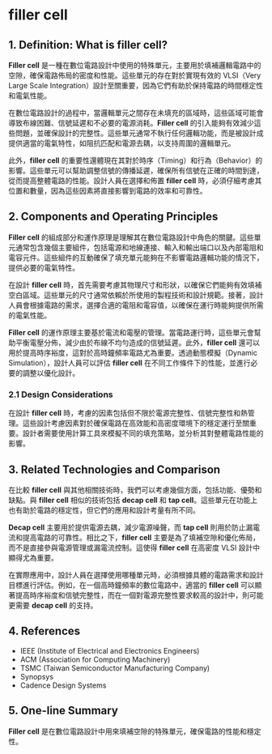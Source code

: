 # filler cell

## 1. Definition: What is **filler cell**?
**Filler cell** 是一種在數位電路設計中使用的特殊單元，主要用於填補邏輯電路中的空隙，確保電路佈局的密度和性能。這些單元的存在對於實現有效的 VLSI（Very Large Scale Integration）設計至關重要，因為它們有助於保持電路的時間穩定性和電氣性能。

在數位電路設計的過程中，當邏輯單元之間存在未填充的區域時，這些區域可能會導致布線困難、信號延遲和不必要的電源消耗。**Filler cell** 的引入能夠有效減少這些問題，並確保設計的完整性。這些單元通常不執行任何邏輯功能，而是被設計成提供適當的電氣特性，如阻抗匹配和電源去耦，以支持周圍的邏輯單元。

此外，**filler cell** 的重要性還體現在其對於時序（Timing）和行為（Behavior）的影響。這些單元可以幫助調整信號的傳播延遲，確保所有信號在正確的時間到達，從而提高整體電路的性能。設計人員在選擇和佈置 **filler cell** 時，必須仔細考慮其位置和數量，因為這些因素將直接影響到電路的效率和可靠性。

## 2. Components and Operating Principles
**Filler cell** 的組成部分和運作原理是理解其在數位電路設計中角色的關鍵。這些單元通常包含幾個主要組件，包括電源和地線連接、輸入和輸出端口以及內部電阻和電容元件。這些組件的互動確保了填充單元能夠在不影響電路邏輯功能的情況下，提供必要的電氣特性。

在設計 **filler cell** 時，首先需要考慮其物理尺寸和形狀，以確保它們能夠有效填補空白區域。這些單元的尺寸通常依賴於所使用的製程技術和設計規範。接著，設計人員會根據電路的需求，選擇合適的電阻和電容值，以確保在運行時能夠提供所需的電氣性能。

**Filler cell** 的運作原理主要基於電流和電壓的管理。當電路運行時，這些單元會幫助平衡電壓分佈，減少由於布線不均勻造成的信號延遲。此外，**filler cell** 還可以用於提高時序裕度，這對於高時鐘頻率電路尤為重要。透過動態模擬（Dynamic Simulation），設計人員可以評估 **filler cell** 在不同工作條件下的性能，並進行必要的調整以優化設計。

### 2.1 Design Considerations
在設計 **filler cell** 時，考慮的因素包括但不限於電源完整性、信號完整性和熱管理。這些設計考慮因素對於確保電路在高效能和高密度環境下的穩定運行至關重要。設計者需要使用計算工具來模擬不同的填充策略，並分析其對整體電路性能的影響。

## 3. Related Technologies and Comparison
在比較 **filler cell** 與其他相關技術時，我們可以考慮幾個方面，包括功能、優勢和缺點。與 **filler cell** 相似的技術包括 **decap cell** 和 **tap cell**。這些單元在功能上也有助於電路的穩定性，但它們的應用和設計考量有所不同。

**Decap cell** 主要用於提供電源去耦，減少電源噪聲，而 **tap cell** 則用於防止漏電流和提高電路的可靠性。相比之下，**filler cell** 主要是為了填補空隙和優化佈局，而不是直接參與電源管理或漏電流控制。這使得 **filler cell** 在高密度 VLSI 設計中顯得尤為重要。

在實際應用中，設計人員在選擇使用哪種單元時，必須根據具體的電路需求和設計目標進行評估。例如，在一個高時鐘頻率的數位電路中，適當的 **filler cell** 可以顯著提高時序裕度和信號完整性，而在一個對電源完整性要求較高的設計中，則可能更需要 **decap cell** 的支持。

## 4. References
- IEEE (Institute of Electrical and Electronics Engineers)
- ACM (Association for Computing Machinery)
- TSMC (Taiwan Semiconductor Manufacturing Company)
- Synopsys
- Cadence Design Systems

## 5. One-line Summary
**Filler cell** 是在數位電路設計中用來填補空隙的特殊單元，確保電路的性能和穩定性。